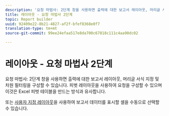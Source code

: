 ```yaml
---
description: '요청 마법사: 2단계 창을 사용하면 출력에 대한 보고서 레이아웃, 머리글 서식 지정 및 차원 필터링을 구성할 수 있습니다. 피벗 레이아웃을 사용하여 요청을 구성할 수 있으며 이것은 Excel 피벗 테이블을 만드는 방식과 유사합니다.'
title: 레이아웃 - 요청 마법사 2단계
topic: Report builder
uuid: 92409e22-8b21-4827-af2f-bfef8368e0f7
translation-type: tm+mt
source-git-commit: 99ee24efaa517e8da700c67818c111c4aa90dc02

---
```



# 레이아웃 - 요청 마법사 2단계

요청 마법사: 2단계 창을 사용하면 출력에 대한 보고서 레이아웃, 머리글 서식 지정 및 차원 필터링을 구성할 수 있습니다. 피벗 레이아웃을 사용하여 요청을 구성할 수 있으며 이것은 Excel 피벗 테이블을 만드는 방식과 유사합니다.

또는 [사용자 지정 레이아웃](/help/analyze/report-builder/layout/configure-the-custom-layout.md)을 사용하여 보고서 데이터를 표시할 셀을 수동으로 선택할 수 있습니다.

